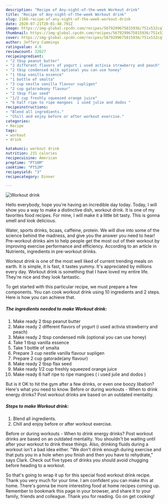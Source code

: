 ```yaml
---
description: "Recipe of Any-night-of-the-week Workout drink"
title: "Recipe of Any-night-of-the-week Workout drink"
slug: 2160-recipe-of-any-night-of-the-week-workout-drink
date: 2020-07-21T20:01:48.791Z
image: https://img-global.cpcdn.com/recipes/5679299675815936/751x532cq70/workout-drink-recipe-main-photo.jpg
thumbnail: https://img-global.cpcdn.com/recipes/5679299675815936/751x532cq70/workout-drink-recipe-main-photo.jpg
cover: https://img-global.cpcdn.com/recipes/5679299675815936/751x532cq70/workout-drink-recipe-main-photo.jpg
author: Jeffery Cummings
ratingvalue: 4.6
reviewcount: 32627
recipeingredient:
- "2 tbsp peanut butter"
- "2 different flavors of yogurt i used activia strawberry and peach"
- "2 tbsp condensed milk optional you can use honey"
- "1 tbsp vanilla essence"
- "1 bottle of smalta"
- "3 cup nestle vanilla flavour supligen"
- "2 cup gatoradeany flavour"
- "2 tbsp flax seed"
- "1/2 cup freshly squeezed orange juice"
- "6 half ripe to ripe mangoes  i used julie and dodos "
recipeinstructions:
- "Blend all ingredients."
- "Chill and enjoy before or after workout exercise."
categories:
- Recipe
tags:
- workout
- drink

katakunci: workout drink 
nutrition: 231 calories
recipecuisine: American
preptime: "PT10M"
cooktime: "PT52M"
recipeyield: "3"
recipecategory: Dinner

---
```



![Workout drink](https://img-global.cpcdn.com/recipes/5679299675815936/751x532cq70/workout-drink-recipe-main-photo.jpg)

Hello everybody, hope you're having an incredible day today. Today, I will show you a way to make a distinctive dish, workout drink. It is one of my favorites food recipes. For mine, I will make it a little bit tasty. This is gonna smell and look delicious.

Water, sports drinks, bcaas, caffeine, protein. We will dive into some of the science behind the madness, and give you the answer you need to hear! Pre-workout drinks aim to help people get the most out of their workout by improving exercise performance and efficiency. According to an article in Nutrients, ingredients in pre-workout drinks.

Workout drink is one of the most well liked of current trending meals on earth. It is simple, it is fast, it tastes yummy. It's appreciated by millions every day. Workout drink is something that I have loved my entire life. They're nice and they look fantastic.


To get started with this particular recipe, we must prepare a few components. You can cook workout drink using 10 ingredients and 2 steps. Here is how you can achieve that.

<!--inarticleads1-->

##### The ingredients needed to make Workout drink:

1. Make ready 2 tbsp peanut butter
1. Make ready 2 different flavors of yogurt (i used activia strawberry and peach)
1. Make ready 2 tbsp condensed milk (optional you can use honey)
1. Take 1 tbsp vanilla essence
1. Take 1 bottle of smalta
1. Prepare 3 cup nestle vanilla flavour supligen
1. Prepare 2 cup gatorade(any flavour)
1. Make ready 2 tbsp flax seed
1. Make ready 1/2 cup freshly squeezed orange juice
1. Make ready 6 half ripe to ripe mangoes ( i used julie and dodos )


But is it OK to hit the gym after a few drinks, or even one boozy libation? Here&#39;s what you need to know. Before or during workouts - When to drink energy drinks? Post workout drinks are based on an outdated mentality. 

<!--inarticleads2-->

##### Steps to make Workout drink:

1. Blend all ingredients.
1. Chill and enjoy before or after workout exercise.


Before or during workouts - When to drink energy drinks? Post workout drinks are based on an outdated mentality. You shouldn&#39;t be waiting until after your workout to drink these things. Also, drinking fluids during a workout isn&#39;t a bad idea either. &#34;We don&#39;t drink enough during exercise and that puts you in a hole when you finish and then you have to rehydrate,&#34; says Clark. Check out five types of drinks you should avoid chugging before heading to a workout. 

So that's going to wrap it up for this special food workout drink recipe. Thank you very much for your time. I am confident you can make this at home. There's gonna be more interesting food at home recipes coming up. Remember to bookmark this page in your browser, and share it to your family, friends and colleague. Thank you for reading. Go on get cooking!
